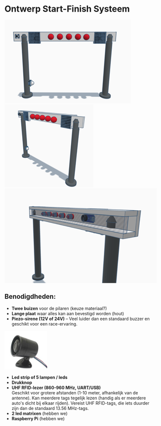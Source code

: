 # Ontwerp Start-Finish Systeem
![ontwerp](./Mauro/ontwerp1.png)
![ontwerp](./Mauro/ontwerp2.png)
![ontwerp](./Mauro/ontwerp3.png)

## Benodigdheden:
- **Twee buizen** voor de pilaren (keuze materiaal?)
- **Lange plaat** waar alles kan aan bevestigd worden (hout)
- **Piezo-sirene (12V of 24V)** – Veel luider dan een standaard buzzer en geschikt voor een race-ervaring.

![sirene](./Mauro/Piezo-sirene%20.jpg)
- **Led strip of 5 lampen / leds**
- **Drukknop**
- **UHF RFID-lezer (860-960 MHz, UART/USB)**  
  Geschikt voor grotere afstanden (1-10 meter, afhankelijk van de antenne). Kan meerdere tags tegelijk lezen (handig als er meerdere auto's dicht bij elkaar rijden). Vereist UHF RFID-tags, die iets duurder zijn dan de standaard 13.56 MHz-tags.
- **2 led matrixen** (hebben we)
- **Raspberry Pi** (hebben we)
